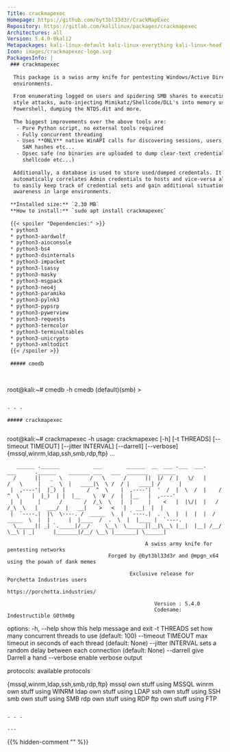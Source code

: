 ```yaml
---
Title: crackmapexec
Homepage: https://github.com/byt3bl33d3r/CrackMapExec
Repository: https://gitlab.com/kalilinux/packages/crackmapexec
Architectures: all
Version: 5.4.0-0kali2
Metapackages: kali-linux-default kali-linux-everything kali-linux-headless kali-linux-large kali-tools-top10 
Icon: images/crackmapexec-logo.svg
PackagesInfo: |
 ### crackmapexec
 
  This package is a swiss army knife for pentesting Windows/Active Directory
  environments.
   
  From enumerating logged on users and spidering SMB shares to executing psexec
  style attacks, auto-injecting Mimikatz/Shellcode/DLL's into memory using
  Powershell, dumping the NTDS.dit and more.
   
  The biggest improvements over the above tools are:
   - Pure Python script, no external tools required
   - Fully concurrent threading
   - Uses **ONLY** native WinAPI calls for discovering sessions, users, dumping
     SAM hashes etc...
   - Opsec safe (no binaries are uploaded to dump clear-text credentials, inject
     shellcode etc...)
   
  Additionally, a database is used to store used/dumped credentals. It also
  automatically correlates Admin credentials to hosts and vice-versa allowing you
  to easily keep track of credential sets and gain additional situational
  awareness in large environments.
 
 **Installed size:** `2.30 MB`  
 **How to install:** `sudo apt install crackmapexec`  
 
 {{< spoiler "Dependencies:" >}}
 * python3
 * python3-aardwolf
 * python3-aioconsole
 * python3-bs4 
 * python3-dsinternals
 * python3-impacket
 * python3-lsassy
 * python3-masky
 * python3-msgpack
 * python3-neo4j
 * python3-paramiko
 * python3-pylnk3
 * python3-pypsrp
 * python3-pywerview
 * python3-requests
 * python3-termcolor
 * python3-terminaltables
 * python3-unicrypto
 * python3-xmltodict
 {{< /spoiler >}}
 
 ##### cmedb
 
 
 ```
 root@kali:~# cmedb -h
 cmedb (default)(smb) > 
 ```
 
 - - -
 
 ##### crackmapexec
 
 
 ```
 root@kali:~# crackmapexec -h
 usage: crackmapexec [-h] [-t THREADS] [--timeout TIMEOUT] [--jitter INTERVAL]
                     [--darrell] [--verbose]
                     {mssql,winrm,ldap,ssh,smb,rdp,ftp} ...
 
       ______ .______           ___        ______  __  ___ .___  ___.      ___      .______    _______ ___   ___  _______   ______
      /      ||   _  \         /   \      /      ||  |/  / |   \/   |     /   \     |   _  \  |   ____|\  \ /  / |   ____| /      |
     |  ,----'|  |_)  |       /  ^  \    |  ,----'|  '  /  |  \  /  |    /  ^  \    |  |_)  | |  |__    \  V  /  |  |__   |  ,----'
     |  |     |      /       /  /_\  \   |  |     |    <   |  |\/|  |   /  /_\  \   |   ___/  |   __|    >   <   |   __|  |  |
     |  `----.|  |\  \----. /  _____  \  |  `----.|  .  \  |  |  |  |  /  _____  \  |  |      |  |____  /  .  \  |  |____ |  `----.
      \______|| _| `._____|/__/     \__\  \______||__|\__\ |__|  |__| /__/     \__\ | _|      |_______|/__/ \__\ |_______| \______|
 
                                                 A swiss army knife for pentesting networks
                                     Forged by @byt3bl33d3r and @mpgn_x64 using the powah of dank memes
 
                                            Exclusive release for Porchetta Industries users
                                                        https://porchetta.industries/
 
                                                    Version : 5.4.0
                                                    Codename: Indestructible G0thm0g
 
 options:
   -h, --help            show this help message and exit
   -t THREADS            set how many concurrent threads to use (default: 100)
   --timeout TIMEOUT     max timeout in seconds of each thread (default: None)
   --jitter INTERVAL     sets a random delay between each connection (default: None)
   --darrell             give Darrell a hand
   --verbose             enable verbose output
 
 protocols:
   available protocols
 
   {mssql,winrm,ldap,ssh,smb,rdp,ftp}
     mssql               own stuff using MSSQL
     winrm               own stuff using WINRM
     ldap                own stuff using LDAP
     ssh                 own stuff using SSH
     smb                 own stuff using SMB
     rdp                 own stuff using RDP
     ftp                 own stuff using FTP
 ```
 
 - - -
 
---
```

{{% hidden-comment "<!--Do not edit anything above this line-->" %}}
